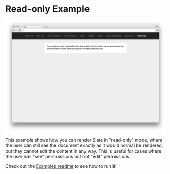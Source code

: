 
# Read-only Example

![](../../docs/images/read-only-example.png)

This example shows how you can render Slate in "read-only" mode, where the user can still see the document exactly as it would normal be rendered, but they cannot edit the content in any way. This is useful for cases where the user has "see" persmissions but not "edit" permissions.

Check out the [Examples readme](..) to see how to run it!
